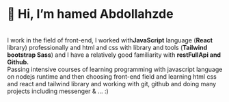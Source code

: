 <h1>👋 Hi,  I’m hamed Abdollahzde 
 </h1>
<br>
<b></b>
I work in the field of front-end, I worked with<b>JavaScript</b>  language (<b>React</b>  library) professionally and html and css with library and tools (<b>Tailwind bootstrap Sass</b>) and I have a relatively good familiarity with <b>restFullApi and Github.</b> 
<br>
Passing intensive courses of learning programming with javascript language on nodejs runtime and then choosing front-end field and learning html css and react and tailwind library and working with git, github and doing many projects including messenger & ... :)

